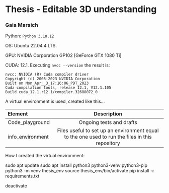 # Thesis - Editable 3D understanding
### Gaia Marsich

Python: `Python 3.10.12`

OS: Ubuntu 22.04.4 LTS.

GPU: NVIDIA Corporation GP102 [GeForce GTX 1080 Ti]

CUDA: 12.1. Executing `nvcc --version` the result is:

```
nvcc: NVIDIA (R) Cuda compiler driver
Copyright (c) 2005-2023 NVIDIA Corporation
Built on Mon_Apr__3_17:16:06_PDT_2023
Cuda compilation tools, release 12.1, V12.1.105
Build cuda_12.1.r12.1/compiler.32688072_0
```

A virtual environment is used, created like this...







| Element      | Description |
| :---        |    :----:   |
| Code_playground      | Ongoing tests and drafts       |
| info_environment   | Files useful to set up an environment equal to the one used to run the files in this repository|




How I created the virtual environment:

sudo apt update
sudo apt install python3 python3-venv python3-pip
python3 -m venv thesis_env
source thesis_env/bin/activate
pip install -r requirements.txt


deactivate


